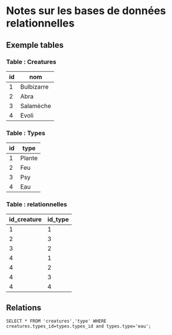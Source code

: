 # Notes sur les bases de données relationnelles

## Exemple tables
### Table : Creatures
<!-- On crée une table pour lister les créatures -->
| id | nom |
|---|---|
| 1 | Bulbizarre |
| 2 | Abra |
| 3 | Salamèche |
| 4 | Evoli |

### Table : Types
<!-- On crée une table pour leur donner un type -->
| id | type |
|---|---|
| 1 | Plante |
| 2 | Feu |
| 3 | Psy |
| 4 | Eau |

### Table : relationnelles
<!-- On crée une table pour lier les créatures aux types correspondants -->
| id_creature | id_type |
|---|---|
| 1 | 1 |
| 2 | 3 |
| 3 | 2 |
| 4 | 1 |
| 4 | 2 |
| 4 | 3 |
| 4 | 4 |

## Relations

```
SELECT * FROM 'creatures','type' WHERE creatures.types_id=types.types_id and types.type='eau';
```
